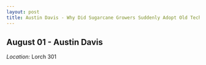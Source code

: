 ```yaml
---
layout: post
title: Austin Davis - Why Did Sugarcane Growers Suddenly Adopt Old Technology? (August 01)
---
```

## August 01 - Austin Davis

*Location:* Lorch 301

